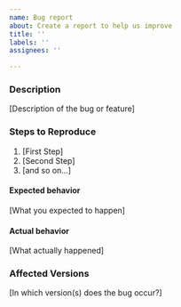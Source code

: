 ```yaml
---
name: Bug report
about: Create a report to help us improve
title: ''
labels: ''
assignees: ''

---
```


<!--
If you are reporting a new issue, make sure that we do not have any duplicates
already open. You can ensure this by searching the issue list for this
repository. If there is a duplicate, please close your issue and add a comment
to the existing issue instead.
-->

### Description

[Description of the bug or feature]

### Steps to Reproduce

1. [First Step]
2. [Second Step]
3. [and so on...]

#### Expected behavior

[What you expected to happen]

#### Actual behavior

[What actually happened]

### Affected Versions

[In which version(s) does the bug occur?]
